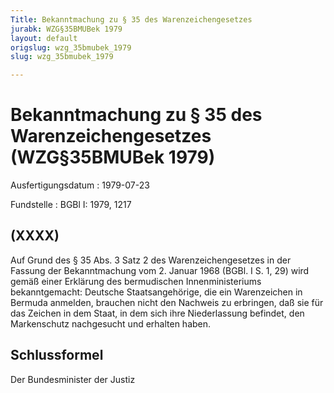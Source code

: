 ```yaml
---
Title: Bekanntmachung zu § 35 des Warenzeichengesetzes
jurabk: WZG§35BMUBek 1979
layout: default
origslug: wzg_35bmubek_1979
slug: wzg_35bmubek_1979

---
```


# Bekanntmachung zu § 35 des Warenzeichengesetzes (WZG§35BMUBek 1979)

Ausfertigungsdatum
:   1979-07-23

Fundstelle
:   BGBl I: 1979, 1217

## (XXXX)

Auf Grund des § 35 Abs. 3 Satz 2 des Warenzeichengesetzes in der
Fassung der Bekanntmachung vom 2. Januar 1968 (BGBl. I S. 1, 29) wird
gemäß einer Erklärung des bermudischen Innenministeriums
bekanntgemacht:
Deutsche Staatsangehörige, die ein Warenzeichen in Bermuda anmelden,
brauchen nicht den Nachweis zu erbringen, daß sie für das Zeichen in
dem Staat, in dem sich ihre Niederlassung befindet, den Markenschutz
nachgesucht und erhalten haben.

## Schlussformel

Der Bundesminister der Justiz

